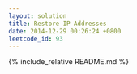 ```yaml
---
layout: solution
title: Restore IP Addresses
date: 2014-12-29 00:26:24 +0800
leetcode_id: 93
---
```

{% include_relative README.md %}
